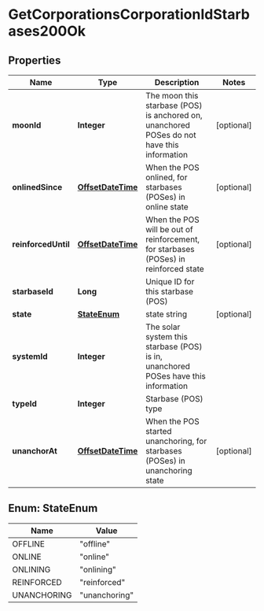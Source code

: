 
# GetCorporationsCorporationIdStarbases200Ok

## Properties
Name | Type | Description | Notes
------------ | ------------- | ------------- | -------------
**moonId** | **Integer** | The moon this starbase (POS) is anchored on, unanchored POSes do not have this information |  [optional]
**onlinedSince** | [**OffsetDateTime**](OffsetDateTime.md) | When the POS onlined, for starbases (POSes) in online state |  [optional]
**reinforcedUntil** | [**OffsetDateTime**](OffsetDateTime.md) | When the POS will be out of reinforcement, for starbases (POSes) in reinforced state |  [optional]
**starbaseId** | **Long** | Unique ID for this starbase (POS) | 
**state** | [**StateEnum**](#StateEnum) | state string |  [optional]
**systemId** | **Integer** | The solar system this starbase (POS) is in, unanchored POSes have this information | 
**typeId** | **Integer** | Starbase (POS) type | 
**unanchorAt** | [**OffsetDateTime**](OffsetDateTime.md) | When the POS started unanchoring, for starbases (POSes) in unanchoring state |  [optional]


<a name="StateEnum"></a>
## Enum: StateEnum
Name | Value
---- | -----
OFFLINE | &quot;offline&quot;
ONLINE | &quot;online&quot;
ONLINING | &quot;onlining&quot;
REINFORCED | &quot;reinforced&quot;
UNANCHORING | &quot;unanchoring&quot;



